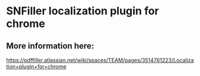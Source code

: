 # SNFiller localization plugin for chrome

## More information here:
https://pdffiller.atlassian.net/wiki/spaces/TEAM/pages/3514761223/Localization+plugin+for+chrome
